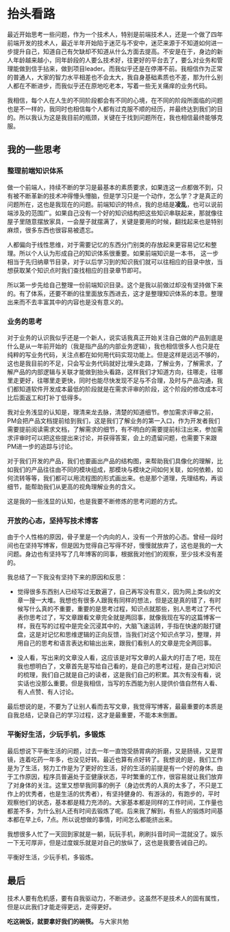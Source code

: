 # 抬头看路

<page-tags text="发布于：2021-06-20"></page-tags>

最近开始思考一些问题，作为一个技术人，特别是前端技术人，还是一个做了四年前端开发的技术人，最近半年开始陷于迷茫与不安中，迷茫来源于不知道如何进一步提升自己，知道自己有欠缺却不知道从什么方面去提高。不安是在于，身边的新人年龄越来越小，同年龄段的人要么技术好，往更好的平台去了，要么对业务和管理能做到信手拈来，做到项目leader。而我似乎还是在停滞不前。我相信作为正常的普通人，大家的智力水平相差也不会太大，我自身基础素质也不差，那为什么别人都在不断进步，而我似乎还在原地吃老本，写着一些无关痛痒的业务代码。

我相信，每个人在人生的不同阶段都会有不同的心境，在不同的阶段所面临的问题也是不一样的，我同时也相信每个人都有过克服不顺的经历，并最终达到我们的目的。所以我认为这是我目前的瓶颈，关键在于找到问题所在，我也相信最终能够克服。

## 我的一些思考

### 整理前端知识体系

做一个前端人，持续不断的学习是最基本的素质要求，如果连这一点都做不到，只有被不断革新的技术冲得懵头懵脑，但是学习只是一个动作，怎么学？才是真正的问题所在，这也是我现在的问题。前端知识的特点，我的总结是**凌乱**，也可以说前端涉及的范围广。如果自己没有一个好的知识结构把这些知识串联起来，那就像往屋子里随意摆放家具，一会屋子就摆满了，关键是要用的时候，翻找起来也是特别麻烦，很多东西也很容易被遗忘。

人都偏向于线性思维，对于需要记忆的东西分门别类的存放起来更容易记忆和整理。所以个人认为形成自己的知识体系很重要。如果前端知识是一本书， 这一步相当于先归纳章节目录，对于以后学习到的知识我们就可以往相应的目录中放，当想获取某个知识点时我们查找相应的目录章节即可。

所以第一步先给自己整理一份前端知识目录。这个是我以前做过却没有坚持做下来的。有了体系，还要不断的往里面放东西进去，这才是整理知识体系的本意。整理出来而不去丰富其中的内容也是没有意义的。

### 业务的思考

对于业务的认识我似乎还是一个新人，说实话我真正开始关注自己做的产品到底是什么是从一年前开始的（我是指产品的内部业务逻辑），我也相信很多人也只是在纯粹的写业务代码，关注点都在如何用代码实现功能上。但是这样是远远不够的，这也是我目前的不足，只会写业务代码就好比埋头走路，了解业务，了解需求，了解产品的内部逻辑与关联才能做到抬头看路，这样我们才知道方向，往哪走，往哪里走更好，往哪里走更快，同时也能尽快发现不足与不合理，及时与产品沟通，我们都知道软件开发成本最低的阶段就是在需求评审的阶段，这个阶段的修改成本可比后面返工和打补丁低得多。

我对业务浅显的认知是，理清来龙去脉，清楚的知道细节。参加需求评审之前，PM会把产品文档提前给到我们，这是我们了解业务的第一入口，作为开发者我们需要提前阅读需求文档，了解需求的细节，有不明白的需要提前标注出来，参加需求评审时可以把这些提出来讨论，并获得答案，会上的遗留问题，也需要下来跟PM进一步的追踪与讨论。

对于我们开发的产品，我们也要画出产品的结构图，来帮助我们具像化的理解，比如我们的产品往往由不同的模块组成，那模块与模块之间如何关联，如何依赖，如何流转等等，我们都可以用流程图的形式画出来。也是那个道理，先理结构，再谈细节，能帮助我们从更高的视角理解业务的含义。

这是我的一些浅显的认知，也是我要不断修炼的思考问题的方式。
### 开放的心态，坚持写技术博客

由于个人性格的原因，骨子里是一个内向的人，没有一个开放的心态。曾经一段时间也在坚持写博客，但是因为觉得自己写得不好，慢慢就放弃了，这也是我的一大问题。身边也有坚持写了几年博客的同事，根据我对他们的观察，至少技术没有差的。


我总结了一下我没有坚持下来的原因和反思：

* 觉得很多东西别人已经写过无数遍了，自己再写没有意义，因为网上类似的文章一搜一大堆。我想也有很多人跟我有同样的想法，但是这是真的错了，有时候写什么真的不重要，重要的是思考过程，知识点就那些，别人思考过了不代表你思考过了，写文章跟看文章完全就是两回事，就像我现在写的这篇博客一样，我在写的过程中是完全沉浸其中的，大脑飞速运转，手指在快速的敲打键盘，这是对记忆和思维逻辑的正向反馈，当我们对这个知识点学习，整理，并用自己的思考和语言表达和输出出来，跟我们看别人的文章是完全两回事。

* 没人看，写出来的文章没人看，这应该是对写文章的人最大的打击了吧，现在我也想明白了，文章首先是写给自己看的，是自己的思考过程，是自己对知识的梳理，我们自己就是自己的读者，这是我们自己的积累。其次有没有看，说实话也没那么重要。但是我相信，当写的东西能为别人提供价值自然有人看、有人点赞、有人讨论。

最后想说的是，不要为了让别人看而去写文章，我觉得写博客，最最重要的本质是自我总结，记录自己的学习过程，这才是最重要，不能本末倒置。

### 平衡好生活，少玩手机，多锻炼

最后想说下平衡生活的问题，过去一年一直饱受肠胃病的折磨，又是肠镜，又是胃镜，连着吃药一年多，也没见好转。最近也算有点好转了。我想说的是，我们工作是为了生活，努力工作是为了更好的生活，好的生活的前提是有一个好的身体。由于工作原因，程序员普遍处于亚健康状态，平时繁重的工作，很容易就让我们放弃了对身体的关注。这里又想举我同事的例子（身边优秀的人真的太多了，不只是工作上的优秀者，也是生活的优秀者），有坚持健身的、有游泳的，有跑步的，平时观察他们的状态，基本都是精力充沛的。大家基本都是同样的工作时间，工作量也都差不多，为什么别人还有时间去锻炼了呢。后来我了解到，有些人的锻炼时间基本都在早上6，7点。所以说想做的事情，时间怎么都能挤出来。

我想很多人忙了一天回到家就是一躺，玩玩手机，刷刷抖音时间一混就没了。娱乐一下无可厚非，但是过度娱乐就是对自己的放纵了，这也是我要告诫自己的。

平衡好生活，少玩手机，多锻炼。


## 最后

技术人要有危机感，要有自我驱动力，不断进步。这虽然不是技术人的固有属性，但是以此我们才能走得更远，走得更好。

**吃这碗饭，就要拿好我们的碗筷。** 与大家共勉




